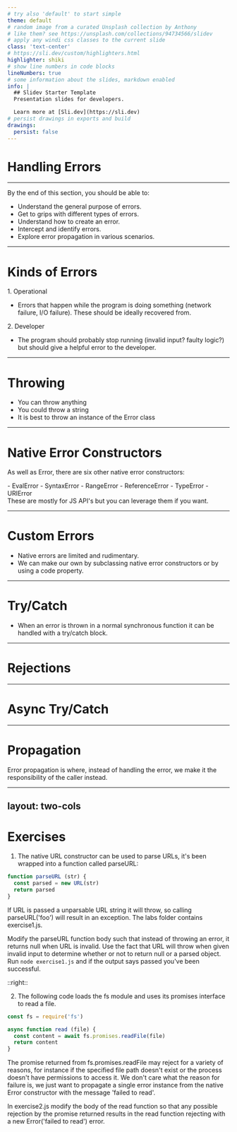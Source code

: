 ```yaml
---
# try also 'default' to start simple
theme: default
# random image from a curated Unsplash collection by Anthony
# like them? see https://unsplash.com/collections/94734566/slidev
# apply any windi css classes to the current slide
class: 'text-center'
# https://sli.dev/custom/highlighters.html
highlighter: shiki
# show line numbers in code blocks
lineNumbers: true
# some information about the slides, markdown enabled
info: |
  ## Slidev Starter Template
  Presentation slides for developers.

  Learn more at [Sli.dev](https://sli.dev)
# persist drawings in exports and build
drawings:
  persist: false
---
```


# Handling Errors

---

By the end of this section, you should be able to:

- Understand the general purpose of errors.
- Get to grips with different types of errors.
- Understand how to create an error.
- Intercept and identify errors.
- Explore error propagation in various scenarios.

---

# Kinds of Errors

<div v-click>
1. Operational

- Errors that happen while the program is doing something (network failure, I/O failure).
These should be ideally recovered from.
</div>

<div v-click>
2. Developer

- The program should probably stop running (invalid input? faulty logic?) but should give a helpful error to the developer.
</div>

---

# Throwing

- You can throw anything
- You could throw a string
- It is best to throw an instance of the Error class

---

# Native Error Constructors

As well as Error, there are six other native error constructors:

<div v-click>
- EvalError
- SyntaxError
- RangeError
- ReferenceError
- TypeError
- URIError
</div>

<div v-click>
These are mostly for JS API's but you can leverage them if you want.
</div>

---

# Custom Errors

- Native errors are limited and rudimentary.
- We can make our own by subclassing native error constructors or by using a code property.

---

# Try/Catch

- When an error is thrown in a normal synchronous function it can be handled with a try/catch block.

---

# Rejections

---

# Async Try/Catch

---

# Propagation

Error propagation is where, instead of handling the error, we make it the responsibility of the caller instead.

---
layout: two-cols
---
# Exercises

1. The native URL constructor can be used to parse URLs, it's been wrapped into a function called parseURL:
```js
function parseURL (str) {
  const parsed = new URL(str)
  return parsed
}
```
If URL is passed a unparsable URL string it will throw, so calling parseURL('foo') will result in an exception. The labs folder contains exercise1.js. 

Modify the parseURL function body such that instead of throwing an error, it returns null when URL is invalid. Use the fact that URL will throw when given invalid input to determine whether or not to return null or a parsed object. Run `node exercise1.js` and if the output says passed you've been successful.

::right::

2. The following code loads the fs module and uses its promises interface to read a file.
```js
const fs = require('fs')

async function read (file) {
  const content = await fs.promises.readFile(file)
  return content
}
```
The promise returned from fs.promises.readFile may reject for a variety of reasons, for instance if the specified file path doesn't exist or the process doesn't have permissions to access it. We don't care what the reason for failure is, we just want to propagate a single error instance from the native Error constructor with the message 'failed to read'.

In exercise2.js modify the body of the read function so that any possible rejection by the promise returned results in the read function rejecting with a new Error('failed to read') error. 